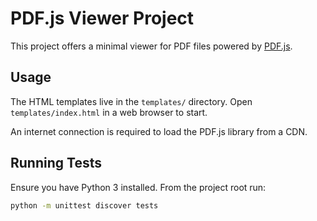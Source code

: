 # PDF.js Viewer Project

This project offers a minimal viewer for PDF files powered by [PDF.js](https://mozilla.github.io/pdf.js/).

## Usage

The HTML templates live in the `templates/` directory. Open `templates/index.html` in a web browser to start.

An internet connection is required to load the PDF.js library from a CDN.

## Running Tests

Ensure you have Python 3 installed. From the project root run:

```bash
python -m unittest discover tests
```


